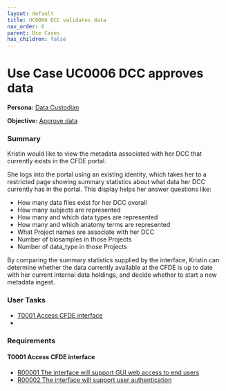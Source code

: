 ```yaml
---
layout: default
title: UC0006 DCC validates data
nav_order: 6
parent: Use Cases
has_children: false
---
```

# Use Case UC0006 DCC approves data

**Persona:** [Data Custodian](../personas/data-custodian.md)

**Objective:** [Approve data](../objectives/view-existing-data.md)

### Summary

Kristin would like to view the metadata associated with her DCC that currently exists
in the CFDE portal.

She logs into the portal using an existing identity, which takes her to
a restricted page showing summary statistics about what data her DCC currently has
in the portal. This display helps her answer questions like:

-   How many data files exist for her DCC overall
-   How many subjects are represented
-   How many and which data types are represented
-   How many and which anatomy terms are represented
-   What Project names are associate with her DCC
-   Number of biosamples in those Projects
-   Number of data_type in those Projects

By comparing the summary statistics supplied by the interface, Kristin can determine
whether the data currently available at the CFDE is up to date with her current
internal data holdings, and decide whether to start a new metadata ingest.


### User Tasks

-   [T0001 Access CFDE interface](../user-tasks/t0001-access-cfde-interface.md)
-   

### Requirements

#### T0001 Access CFDE interface

-   [R00001 The interface will support GUI web access to end users](../requirements/r00001-the-interface-will-support-gui-web-access-to-end-users.md)
-   [R00002 The interface will support user authentication](../requirements/r00002-the-interface-will-support-user-authentication.md)

